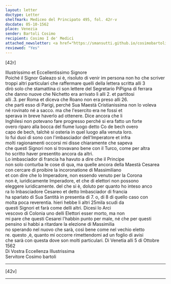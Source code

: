 ```yaml
---
layout: letter
doctype: Letter
shelfmark: Mediceo del Principato 495, fol. 42r-v
docdate: 05-10-1562
place: Venezia
sender: Bartoli Cosimo
recipient: Cosimo I de' Medici
attached_newsletter: <a href="https://smansutti.github.io/cosimobartoli/texts/3079_021/">3079_021</a>
reviewed: "Yes"
---
```


[42r]  
  
  
Illustrissimo et Eccellentissimo Signore  
Poiché il Signor Galeazo si è, risoluto di venir im persona non ho che scriver  
troppi altri particulari che raffermare quelli della lettera scritta alli 3  
dirò solo che stamattina ci son lettere del Segretario PiPigna di ferrara  
che danno nuove che Nichetto era arrivato lì alli 2. et partitosi  
alli .3. per Roma et diceva che Roano non era preso alli 26.  
che partì esso di Parigi, perché Sua Maestà Cristianissima non lo voleva  
né rovinato né a sacco. ma che l'esercito era ne fossi et  
sperava in breve haverlo ad ottenere. Dice ancora che li  
Inghilesi non potevano fare progresso perché si era fatto un forte  
overo riparo alla bocca del fiume luogo detto Co de bech overo  
capo de bech, talchè si osteria in quel luogo alla venuta loro.  
Io fui duoi dì sono con l'imbasciador dell'Imperatore et infra  
molti ragionamenti occorsi mi disse chiaramente che sapeva  
che questi Signori non si trovavano bene con il Turco, come per altra  
ho scritto haver presentito ancora da altri.  
Lo imbasciador di francia ha havuto a dire che il Principe  
non solo conturba le cose di qua, ma quelle ancora della Maestà Cesarea  
con cercare di proibire la incoronatione di Massimiliano  
et con dire che lo Imperadore, non essendo venuto per la Corona  
non è, iuridicamente Imperadore, et che di elettori non possono  
eleggere iuridicamente. del che si è, doluto per quanto ho inteso anco  
ra lo Inbasciadore Cesareo et detto Imbasciador di francia  
ha sparlato di Sua Santità in presentia di 7. o, di 8 di quello caso con  
molta poca reverentia. hieri hebbe li altri 25mila scudi da  
questi Signori et farà come delli altri. Dicesi lo Arci  
vescovo di Colonia uno delli Elettori esser morto, ma non  
mi pare che questi Cesarei l'habbin punto per male, né che per questi  
pensino si habbi a ritardare la elezione di Massimilia  
no sperando nel nuovo che sarà, così bene come nel vechio eletto  
re. questo ,è, quanto mi occorre rimettendomi ad un foglio di avisi  
che sarà con questa dove son molti particulari. Di Venetia alli 5 di Ottobre  
1562  
Di Vostra Eccellenza Illustrissima  
Servitore Cosimo bartoli  
  
---  

[42v]  
  
  
---  

